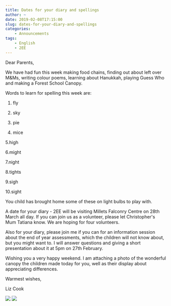 ```yaml
---
title: Dates for your diary and spellings
author: ~
date: 2019-02-08T17:15:00
slug: dates-for-your-diary-and-spellings
categories:
    - Announcements
tags:
    - English
    - 2EE
---
```


Dear Parents,

We have had fun this week making food chains, finding out about left over M&Ms, writing colour poems, learning about Hanukkah, playing Guess Who and making a Forest School Canopy.  

Words to learn for spelling this week are: 

1. fly

2. sky

3. pie

4. mice

5.high

6.might

7.night

8.tights

9.sigh

10.sight

You child has brought home some of these on light bulbs to play with.

A date for your diary - 2EE will be visiting Millets Falconry Centre on 28th March all day. If you can join us as a volunteer, please let Christopher's Mum Tatiana know. We are hoping for four volunteers.

Also for your diary, please join me if you can for an information session about the end of year assessments, which the children will not know about, but you might want to. I will answer questions and giving a short presentation about it at 5pm on 27th February.  

Wishing you a very happy weekend. I am attaching a photo of the wonderful canopy the children made today for you, well as their display about appreciating differences.

Warmest wishes,

Liz Cook

[![](/images/IMG_3894_thumbnail.jpeg)](/images/IMG_3894.JPG)
[![](/images/IMG_3904_thumbnail.JPG)](/images/IMG_3904.JPG)
